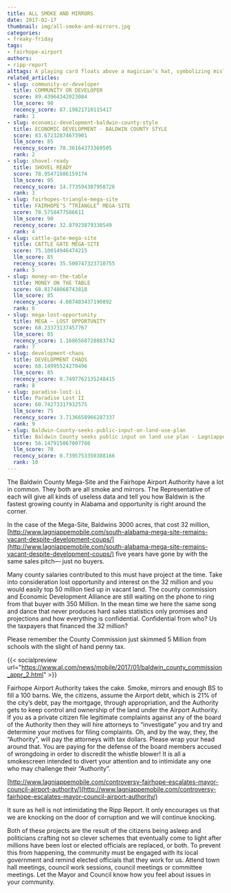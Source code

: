```yaml
---
title: ALL SMOKE AND MIRRORS
date: 2017-02-17
thumbnail: img/all-smoke-and-mirrors.jpg
categories:
- freaky-friday
tags:
- fairhope-airport
authors:
- ripp-report
alttags: A playing card floats above a magician’s hat, symbolizing misleading promises and empty development claims in Baldwin County
related_articles:
- slug: community-or-developer
  title: COMMUNITY OR DEVELOPER
  score: 89.43964342023084
  llm_score: 90
  recency_score: 87.19821710115417
  rank: 1
- slug: economic-development-baldwin-county-style
  title: ECONOMIC DEVELOPMENT - BALDWIN COUNTY STYLE
  score: 83.67232874673901
  llm_score: 85
  recency_score: 78.36164373369505
  rank: 2
- slug: shovel-ready
  title: SHOVEL READY
  score: 78.95471886159174
  llm_score: 95
  recency_score: 14.773594307958726
  rank: 3
- slug: fairhopes-triangle-mega-site
  title: FAIRHOPE’S “TRIANGLE” MEGA-SITE
  score: 78.5758477586611
  llm_score: 90
  recency_score: 32.87923879330549
  rank: 4
- slug: cattle-gate-mega-site
  title: CATTLE GATE MEGA-SITE
  score: 75.10014946474215
  llm_score: 85
  recency_score: 35.500747323710755
  rank: 5
- slug: money-on-the-table
  title: MONEY ON THE TABLE
  score: 68.81748068743818
  llm_score: 85
  recency_score: 4.087403437190892
  rank: 6
- slug: mega-lost-opportunity
  title: MEGA — LOST OPPORTUNITY
  score: 68.23373137457767
  llm_score: 85
  recency_score: 1.1686568728883742
  rank: 7
- slug: development-chaos
  title: DEVELOPMENT CHAOS
  score: 68.14995524270496
  llm_score: 85
  recency_score: 0.7497762135248415
  rank: 8
- slug: paradise-lost-ii
  title: Paradise Lost II
  score: 60.74273317932575
  llm_score: 75
  recency_score: 3.7136658966287337
  rank: 9
- slug: Baldwin-County-seeks-public-input-on-land-use-plan
  title: Baldwin County seeks public input on land use plan - Lagniappe
  score: 56.147915067007766
  llm_score: 70
  recency_score: 0.7395753350388166
  rank: 10
---
```

The Baldwin County Mega-Site and the Fairhope Airport Authority have a lot in common. They both are all smoke and mirrors. The Representative of each will give all kinds of useless data and tell you how Baldwin is the fastest growing county in Alabama and opportunity is right around the corner.

In the case of the Mega-Site, Baldwins 3000 acres, that cost 32 million, [http://www.lagniappemobile.com/south-alabama-mega-site-remains-vacant-despite-development-coups/](http://www.lagniappemobile.com/south-alabama-mega-site-remains-vacant-despite-development-coups/) five years have gone by with the same sales pitch— just no buyers.

Many county salaries contributed to this must have project at the time. Take into consideration lost opportunity and interest on the 32 million and you would easily top 50 million tied up in vacant land. The county commission and Economic Development Alliance are still waiting on the phone to ring from that buyer with 350 Million. In the mean time we here the same song and dance that never produces hard sales statistics only promises and projections and how everything is confidential. Confidential from who? Us the taxpayers that financed the 32 million?

Please remember the County Commission just skimmed 5 Million from schools with the slight of hand penny tax.

{{< socialpreview url="https://www.al.com/news/mobile/2017/01/baldwin_county_commission_appr_2.html" >}}

Fairhope Airport Authority takes the cake. Smoke, mirrors and enough BS to fill a 100 barns. We, the citizens, assume the Airport debt, which is 21% of the city’s debt, pay the mortgage, through appropriation, and the Authority gets to keep control and ownership of the land under the Airport Authority. If you as a private citizen file legitimate complaints against any of the board of the Authority then they will hire attorneys to “investigate” you and try and determine your motives for filing complaints. Oh, and by the way, they, the “Authority”, will pay the attorneys with tax dollars. Please wrap your head around that. You are paying for the defense of the board members accused of wrongdoing in order to discredit the whistle blower! It is all a smokescreen intended to divert your attention and to intimidate any one who may challenge their “Authority”.

[http://www.lagniappemobile.com/controversy-fairhope-escalates-mayor-council-airport-authority/](http://www.lagniappemobile.com/controversy-fairhope-escalates-mayor-council-airport-authority/)

It sure as hell is not intimidating the Ripp Report. It only encourages us that we are knocking on the door of corruption and we will continue knocking.

Both of these projects are the result of the citizens being asleep and politicians crafting not so clever schemes that eventually come to light after millions have been lost or elected officials are replaced, or both. To prevent this from happening, the community must be engaged with its local government and remind elected officials that they work for us. Attend town hall meetings, council work sessions, council meetings or committee meetings. Let the Mayor and Council know how you feel about issues in your community.
